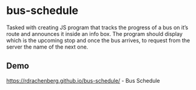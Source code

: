 # bus-schedule
Tasked with creating JS program that tracks the progress of a bus on it’s route and announces it inside an info box. The program should display which is the upcoming stop and once the bus arrives, to request from the server the name of the next one.
## Demo
https://rdrachenberg.github.io/bus-schedule/ - Bus Schedule

[](bus-schedule.gif)
